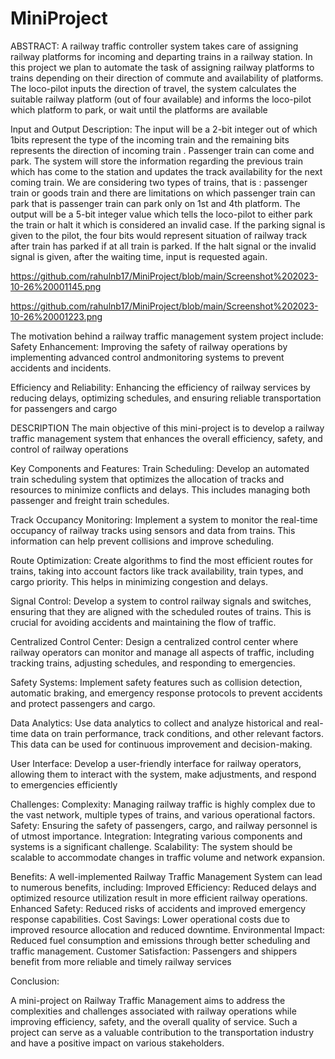 # MiniProject
ABSTRACT:
A railway traffic controller system takes care of assigning railway platforms for incoming 
and departing trains in a railway station. In this project we plan to automate the task of 
assigning railway platforms to trains depending on their direction of commute and 
availability of platforms. The loco-pilot inputs the direction of travel, the system calculates 
the suitable railway platform (out of four available) and informs the loco-pilot which 
platform to park, or wait until the platforms are available

Input and Output Description:
The input will be a 2-bit integer out of which 1bits represent the
type of the incoming train and the remaining bits represents the direction of incoming train .
Passenger train can come and park. The system will store the information regarding the 
previous train which has come to the station and updates the track availability for the next 
coming train. We are considering two types of trains, that is : passenger train or goods 
train and there are limitations on which passenger train can park that is passenger train
can park only on 1st and 4th platform.
The output will be a 5-bit integer value which tells the loco-pilot to either park the train or 
halt it which is considered an invalid case. If the parking signal is given to the pilot, the 
four bits would represent situation of railway track after train has parked if at all train is 
parked. If the halt signal or the invalid signal is given, after the waiting time, input is
requested again.

https://github.com/rahulnb17/MiniProject/blob/main/Screenshot%202023-10-26%20001145.png

https://github.com/rahulnb17/MiniProject/blob/main/Screenshot%202023-10-26%20001223.png

The motivation behind a railway traffic management system project include:
Safety Enhancement: Improving the safety of railway operations by implementing advanced control
andmonitoring systems to prevent accidents and incidents.

Efficiency and Reliability: Enhancing the efficiency of railway services by reducing delays, optimizing
schedules, and ensuring reliable transportation for passengers and cargo

DESCRIPTION
The main objective of this mini-project is to develop a railway traffic management system that 
enhances the overall efficiency, safety, and control of railway operations

Key Components and Features:
Train Scheduling: Develop an automated train scheduling system that optimizes the allocation of 
tracks and resources to minimize conflicts and delays. This includes managing both passenger and 
freight train schedules.

Track Occupancy Monitoring: Implement a system to monitor the real-time occupancy of railway 
tracks using sensors and data from trains. This information can help prevent collisions and improve 
scheduling.

Route Optimization: Create algorithms to find the most efficient routes for trains, taking into account 
factors like track availability, train types, and cargo priority. This helps in minimizing congestion and 
delays.

Signal Control: Develop a system to control railway signals and switches, ensuring that they are 
aligned with the scheduled routes of trains. This is crucial for avoiding accidents and maintaining the 
flow of traffic.

Centralized Control Center: Design a centralized control center where railway operators can monitor 
and manage all aspects of traffic, including tracking trains, adjusting schedules, and responding to 
emergencies.

Safety Systems: Implement safety features such as collision detection, automatic braking, and 
emergency response protocols to prevent accidents and protect passengers and cargo.

Data Analytics: Use data analytics to collect and analyze historical and real-time data on train 
performance, track conditions, and other relevant factors. This data can be used for continuous 
improvement and decision-making.

User Interface: Develop a user-friendly interface for railway operators, allowing them to interact with 
the system, make adjustments, and respond to emergencies efficiently

Challenges:
Complexity: Managing railway traffic is highly complex due to the vast network, multiple types of 
trains, and various operational factors.
Safety: Ensuring the safety of passengers, cargo, and railway personnel is of utmost importance.
Integration: Integrating various components and systems is a significant challenge.
Scalability: The system should be scalable to accommodate changes in traffic volume and network 
expansion.

Benefits:
A well-implemented Railway Traffic Management System can lead to numerous benefits, including:
Improved Efficiency: Reduced delays and optimized resource utilization result in more efficient 
railway operations.
Enhanced Safety: Reduced risks of accidents and improved emergency response capabilities.
Cost Savings: Lower operational costs due to improved resource allocation and reduced downtime.
Environmental Impact: Reduced fuel consumption and emissions through better scheduling and 
traffic management.
Customer Satisfaction: Passengers and shippers benefit from more reliable and timely railway 
services

Conclusion:

A mini-project on Railway Traffic Management aims to address the complexities and challenges 
associated with railway operations while improving efficiency, safety, and the overall quality of
service. Such a project can serve as a valuable contribution to the transportation industry and have a 
positive impact on various stakeholders.



